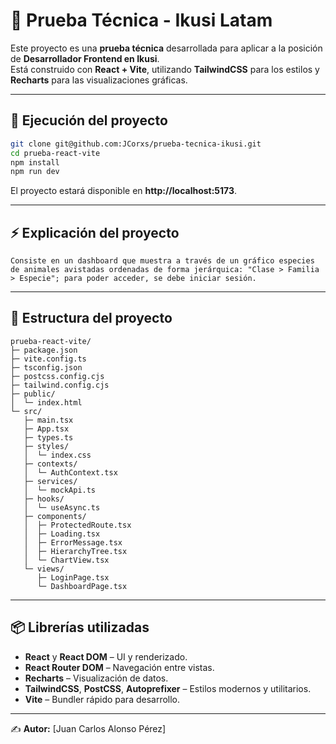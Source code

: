 # 🧪 Prueba Técnica - Ikusi Latam

Este proyecto es una **prueba técnica** desarrollada para aplicar a la posición de **Desarrollador Frontend en Ikusi**.  
Está construido con **React + Vite**, utilizando **TailwindCSS** para los estilos y **Recharts** para las visualizaciones gráficas.

---

## 🚀 Ejecución del proyecto

```bash
git clone git@github.com:JCorxs/prueba-tecnica-ikusi.git
cd prueba-react-vite
npm install
npm run dev
```

El proyecto estará disponible en **http://localhost:5173**.

---

## ⚡ Explicación del proyecto

```
Consiste en un dashboard que muestra a través de un gráfico especies de animales avistadas ordenadas de forma jerárquica: "Clase > Familia > Especie"; para poder acceder, se debe iniciar sesión.

```


---

## 📂 Estructura del proyecto

```
prueba-react-vite/
├─ package.json
├─ vite.config.ts
├─ tsconfig.json
├─ postcss.config.cjs
├─ tailwind.config.cjs
├─ public/
│  └─ index.html
└─ src/
   ├─ main.tsx
   ├─ App.tsx
   ├─ types.ts
   ├─ styles/
   │  └─ index.css
   ├─ contexts/
   │  └─ AuthContext.tsx
   ├─ services/
   │  └─ mockApi.ts
   ├─ hooks/
   │  └─ useAsync.ts
   ├─ components/
   │  ├─ ProtectedRoute.tsx
   │  ├─ Loading.tsx
   │  ├─ ErrorMessage.tsx
   │  ├─ HierarchyTree.tsx
   │  └─ ChartView.tsx
   └─ views/
      ├─ LoginPage.tsx
      └─ DashboardPage.tsx
```

---

## 📦 Librerías utilizadas

- **React** y **React DOM** – UI y renderizado.
- **React Router DOM** – Navegación entre vistas.
- **Recharts** – Visualización de datos.
- **TailwindCSS**, **PostCSS**, **Autoprefixer** – Estilos modernos y utilitarios.
- **Vite** – Bundler rápido para desarrollo.

---

✍️ **Autor:** [Juan Carlos Alonso Pérez]
